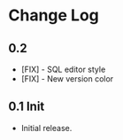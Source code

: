 # Change Log

## 0.2
* [FIX] - SQL editor style
* [FIX] - New version color

## 0.1 Init
* Initial release.